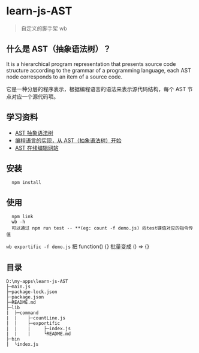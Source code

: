# learn-js-AST

> 自定义的脚手架 wb

## 什么是 AST（抽象语法树）？

It is a hierarchical program representation that presents source code structure according to the grammar of a programming language, each AST node corresponds to an item of a source code.

它是一种分层的程序表示，根据编程语言的语法来表示源代码结构，每个 AST 节点对应一个源代码项。

## 学习资料

- [AST 抽象语法树](https://segmentfault.com/a/1190000016231512?utm_source=tag-newest#articleHeader0)
- [编程语言的实现，从 AST（抽象语法树）开始](https://baijiahao.baidu.com/s?id=1626159656211187310&wfr=spider&for=pc)
- [AST 在线编辑网站](https://astexplorer.net/)

## 安装

```
  npm install
```

## 使用

```
  npm link
  wb -h
  可以通过 npm run test -- **(eg: count -f demo.js) 向test键值对应的指令传值
```

`wb exportific -f demo.js` 把 function() {} 批量变成 () => {}

## 目录

```
D:\my-apps\learn-js-AST
├─main.js
├─package-lock.json
├─package.json
├─README.md
├─lib
|  ├─command
|  |    ├─countLine.js
|  |    ├─exportific
|  |    |     ├─index.js
|  |    |     └README.md
├─bin
|  └index.js

```